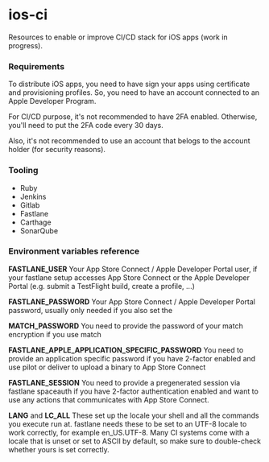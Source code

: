 # ios-ci

Resources to enable or improve CI/CD stack for iOS apps (work in progress).

### Requirements

To distribute iOS apps, you need to have sign your apps using certificate and provisioning profiles.
So, you need to have an account connected to an Apple Developer Program.

For CI/CD purpose, it's not recommended to have 2FA enabled.
Otherwise, you'll need to put the 2FA code every 30 days.

Also, it's not recommended to use an account that belogs to the account holder (for security reasons).
### Tooling

* Ruby
* Jenkins
* Gitlab
* Fastlane
* Carthage
* SonarQube

### Environment variables reference

**FASTLANE_USER**
Your App Store Connect / Apple Developer Portal user, if your fastlane setup accesses App Store Connect or the Apple Developer Portal (e.g. submit a TestFlight build, create a profile, ...)

**FASTLANE_PASSWORD**
Your App Store Connect / Apple Developer Portal password, usually only needed if you also set the

**MATCH_PASSWORD**
You need to provide the password of your match encryption if you use match

**FASTLANE_APPLE_APPLICATION_SPECIFIC_PASSWORD**
You need to provide an application specific password if you have 2-factor enabled and use pilot or deliver to upload a binary to App Store Connect

**FASTLANE_SESSION**
You need to provide a pregenerated session via fastlane spaceauth if you have 2-factor authentication enabled and want to use any actions that communicates with App Store Connect.

**LANG** and **LC_ALL**
These set up the locale your shell and all the commands you execute run at. fastlane needs these to be set to an UTF-8 locale to work correctly, for example en_US.UTF-8. Many CI systems come with a locale that is unset or set to ASCII by default, so make sure to double-check whether yours is set correctly.
